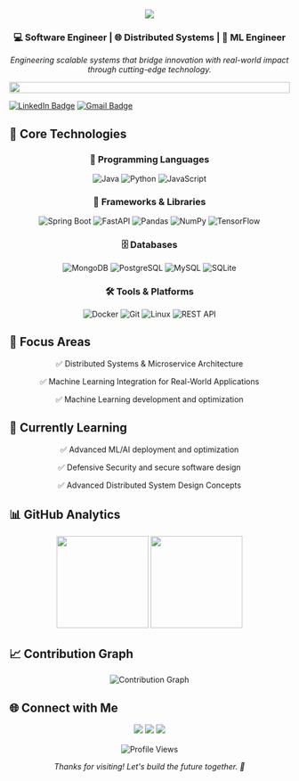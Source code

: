 <!-- ========================== -->
<!-- 🚀 MODERN GITHUB README -->
<!-- ========================== -->

<div align="center">

<!-- Animated Header -->
<h1 align="center">
  <img src="https://readme-typing-svg.herokuapp.com/?font=Righteous&size=35&center=true&vCenter=true&width=500&height=70&duration=4000&lines=Hi+There!+👋;+I'm+Hiluf+Tesfay!;" />
</h1>

<!-- Professional Title -->
<h3 align="center">💻 Software Engineer | 🌐 Distributed Systems | 🤖 ML Engineer</h3>

<!-- Mission Statement -->
<p align="center">
  <i>Engineering scalable systems that bridge innovation with real-world impact through cutting-edge technology.</i>
</p>

</div>

<!-- Banner Divider -->
<img src="https://i.imgur.com/dBaSKWF.gif" height="20" width="100%">

[![LinkedIn Badge](https://img.shields.io/badge/-Hiluf%20Tesfay-blue?style=flat&logo=Linkedin&logoColor=white&link=https://www.linkedin.com/in/hiluf-tesfay/)](https://www.linkedin.com/in/hiluf-tesfay/)
[![Gmail Badge](https://img.shields.io/badge/-hiluftesfay43@gmail.com-c14438?style=flat&logo=Gmail&logoColor=white&link=mailto:hiluftesfay43@gmail.com)](mailto:hiluftesfay43@gmail.com)
  


## 🚀 Core Technologies

<div align="center">

### 💬 Programming Languages  
![Java](https://img.shields.io/badge/-Java-ED8B00?style=for-the-badge&logo=openjdk&logoColor=fff)
![Python](https://img.shields.io/badge/-Python-3776AB?style=for-the-badge&logo=python&logoColor=fff)
![JavaScript](https://img.shields.io/badge/-JavaScript-F7DF1E?style=for-the-badge&logo=javascript&logoColor=000)

### 🧩 Frameworks & Libraries  
![Spring Boot](https://img.shields.io/badge/-Spring%20Boot-6DB33F?style=for-the-badge&logo=springboot&logoColor=fff)
![FastAPI](https://img.shields.io/badge/-FastAPI-009688?style=for-the-badge&logo=fastapi&logoColor=fff)
![Pandas](https://img.shields.io/badge/-Pandas-150458?style=for-the-badge&logo=pandas&logoColor=fff)
![NumPy](https://img.shields.io/badge/-NumPy-013243?style=for-the-badge&logo=numpy&logoColor=fff)
![TensorFlow](https://img.shields.io/badge/-TensorFlow-FF6F00?style=for-the-badge&logo=tensorflow&logoColor=fff)

### 🗄️ Databases  
![MongoDB](https://img.shields.io/badge/-MongoDB-47A248?style=for-the-badge&logo=mongodb&logoColor=fff)
![PostgreSQL](https://img.shields.io/badge/-PostgreSQL-4169E1?style=for-the-badge&logo=postgresql&logoColor=fff)
![MySQL](https://img.shields.io/badge/-MySQL-4479A1?style=for-the-badge&logo=mysql&logoColor=fff)
![SQLite](https://img.shields.io/badge/-SQLite-07405E?style=for-the-badge&logo=sqlite&logoColor=fff)

### 🛠️ Tools & Platforms  
![Docker](https://img.shields.io/badge/-Docker-2496ED?style=for-the-badge&logo=docker&logoColor=fff)
![Git](https://img.shields.io/badge/-Git-F05032?style=for-the-badge&logo=git&logoColor=fff)
![Linux](https://img.shields.io/badge/-Linux-FCC624?style=for-the-badge&logo=linux&logoColor=000)
![REST API](https://img.shields.io/badge/-REST%20API-02569B?style=for-the-badge&logo=postman&logoColor=fff)

</div>

## 🧠 Focus Areas
<div align="center">
<p align="center">✅ Distributed Systems & Microservice Architecture</p>
<p align="center">✅ Machine Learning Integration for Real-World Applications  </p>
<p align="center">✅ Machine Learning development and optimization </p>


</div>


## 🌱 Currently Learning
<div align="center">
<p align="center">✅ Advanced ML/AI deployment and optimization </p>
<p align="center">✅ Defensive Security and secure software design</p>
<p align="center">✅ Advanced Distributed System Design Concepts</p>
</div>

## 📊 GitHub Analytics

<div align="center"> 
<img src="https://github-readme-stats.vercel.app/api?username=HilufTesfay&show_icons=true&theme=tokyonight&hide_border=true" height="165em"/>  
<img src="https://github-readme-streak-stats.herokuapp.com/?user=HilufTesfay&theme=tokyonight&hide_border=true" height="165em"/>  
</div>

## 📈 Contribution Graph

<div align="center">
  
![Contribution Graph](https://github-readme-activity-graph.vercel.app/graph?username=HilufTesfay&theme=github-dark&hide_border=true&area=true&custom_title=My%20Contribution%20Activity)

</div>

## 🌐 Connect with Me  

<div align="center">
<a href="mailto:hiluftesfay43@gmail.com"><img src="https://img.shields.io/badge/Gmail-D14836?style=for-the-badge&logo=gmail&logoColor=white"/></a>
<a href="https://www.linkedin.com/in/hiluf-tesfay"><img src="https://img.shields.io/badge/LinkedIn-0077B5?style=for-the-badge&logo=linkedin&logoColor=white"/></a>
<a href="https://github.com/HilufTesfay"><img src="https://img.shields.io/badge/GitHub-000000?style=for-the-badge&logo=github&logoColor=white"/></a>
</div>

<br>

<div align="center">
<img src="https://komarev.com/ghpvc/?username=HilufTesfay&label=Profile%20Views&color=blueviolet&style=flat-square" alt="Profile Views"/>
</div>

<p align="center"><i>Thanks for visiting! Let's build the future together. 🚀</i></p>

